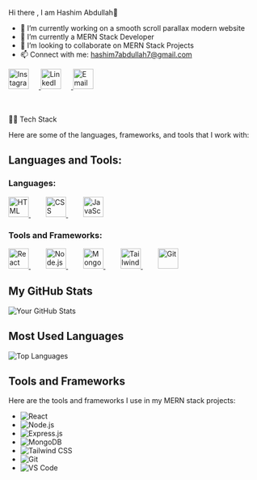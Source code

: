  Hi there , I am Hashim Abdullah👋

- 🔭 I’m currently working on a smooth scroll parallax modern website
- 🌱 I’m currently a MERN Stack Developer
- 👯 I’m looking to collaborate on MERN Stack Projects
- 📫 Connect with me: hashim7abdullah7@gmail.com

<a href="https://instagram.com/ha5hiim" target="_blank">
  <img src="https://img.icons8.com/fluency/48/000000/instagram-new.png" alt="Instagram" style="width:40px; height:40px; gap:20px; margin-right:20px;"/>
</a>
<a href="https://linkedin.com/in/hashim-abdullah-1a0b3a30b" target="_blank">
  <img src="https://img.icons8.com/fluency/48/000000/linkedin.png" alt="LinkedIn" style="width:40px; height:40px; gap:20px; margin-right:20px;"/>
</a>
<a href="mailto:hashim7abdullah7@gmail.com">
  <img src="https://img.icons8.com/color/48/000000/gmail-new.png" alt="Email" style="width:40px; height:40px;"/>
</a>

<br>
<br>
<br>

 👨‍💻 Tech Stack

Here are some of the languages, frameworks, and tools that I work with:

 ## Languages and Tools:

### Languages:

<a href="https://developer.mozilla.org/en-US/docs/Web/HTML" target="_blank" style="margin-right: 30px;">
  <img src="https://img.icons8.com/color/48/000000/html-5.png" alt="HTML" width="40" height="40"/>
</a>
<a href="https://developer.mozilla.org/en-US/docs/Web/CSS" target="_blank" style="margin-right: 30px;">
  <img src="https://img.icons8.com/color/48/000000/css3.png" alt="CSS" width="40" height="40"/>
</a>
<a href="https://developer.mozilla.org/en-US/docs/Web/JavaScript" target="_blank" style="margin-right: 30px;">
  <img src="https://img.icons8.com/color/48/000000/javascript.png" alt="JavaScript" width="40" height="40"/>
</a>

### Tools and Frameworks:
<a href="https://reactjs.org/" target="_blank" style="margin-right: 30px; gap:20px;">
  <img src="https://img.icons8.com/officel/40/000000/react.png" alt="React" width="40" height="40"/>
</a>

<a href="https://nodejs.org/" target="_blank" style="margin-right: 30px; gap:20px;">
  <img src="https://img.icons8.com/color/48/000000/nodejs.png" alt="Node.js" width="40" height="40"/>
</a>
<a href="https://www.mongodb.com/" target="_blank" style="margin-right: 30px; gap:20px;">
  <img src="https://img.icons8.com/color/48/000000/mongodb.png" alt="MongoDB" width="40" height="40"/>
</a>
<a href="https://tailwindcss.com/" target="_blank" style="margin-right: 30px; gap:20px;">
  <img src="https://img.icons8.com/color/48/000000/tailwindcss.png" alt="Tailwind" width="40" height="40"/>
</a>
<a href="https://git-scm.com/" target="_blank" style="gap:20px;">
  <img src="https://img.icons8.com/color/48/000000/git.png" alt="Git" width="40" height="40"/>
</a>





## My GitHub Stats
![Your GitHub Stats](https://github-readme-stats.vercel.app/api?username=Hashim7Abdullah&show_icons=true&theme=radical)

## Most Used Languages
![Top Languages](https://github-readme-stats.vercel.app/api/top-langs/?username=Hashim7Abdullah&layout=compact&theme=dark)




## Tools and Frameworks

Here are the tools and frameworks I use in my MERN stack projects:

- ![React](https://img.shields.io/badge/React-20232A?style=for-the-badge&logo=react&logoColor=61DAFB)
- ![Node.js](https://img.shields.io/badge/Node.js-43853D?style=for-the-badge&logo=node.js&logoColor=white)
- ![Express.js](https://img.shields.io/badge/Express.js-404D59?style=for-the-badge)
- ![MongoDB](https://img.shields.io/badge/MongoDB-47A248?style=for-the-badge&logo=mongodb&logoColor=white)
- ![Tailwind CSS](https://img.shields.io/badge/TailwindCSS-38B2AC?style=for-the-badge&logo=tailwind-css&logoColor=white)
- ![Git](https://img.shields.io/badge/Git-F05032?style=for-the-badge&logo=git&logoColor=white)
- ![VS Code](https://img.shields.io/badge/Visual%20Studio%20Code-0078D4?style=for-the-badge&logo=visual-studio-code&logoColor=white)






 

